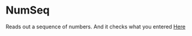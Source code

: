 # NumSeq
Reads out a sequence of numbers. And it checks what you entered
[Here](https://georgi57.github.io/NumSeq/NumSeq.html)
